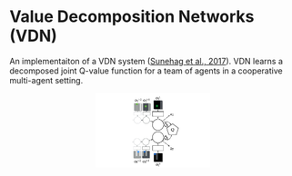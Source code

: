 # Value Decomposition Networks (VDN)

An implementaiton of a VDN system ([Sunehag et al., 2017]). VDN learns a decomposed joint Q-value function for a team of agents in a cooperative multi-agent setting.

<p style="text-align:center;">
<img src="../../../../docs/images/vdn.png" width="40%">
</p>

[Sunehag et al., 2017]: https://arxiv.org/pdf/1706.05296
